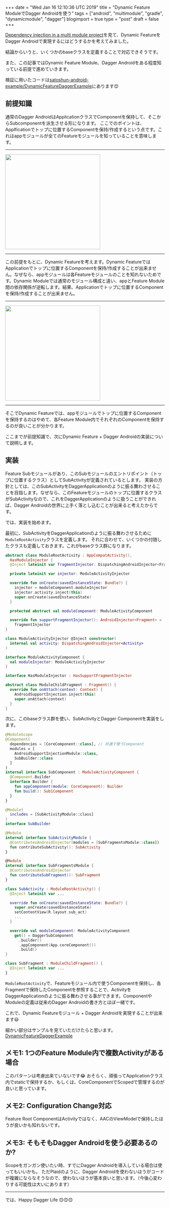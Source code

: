 +++
date = "Wed Jan 16 12:10:36 UTC 2019"
title = "Dynamic Feature ModuleでDagger Androidを使う"
tags = ["android", "multimodule", "gradle", "dynamicmodule", "dagger"]
blogimport = true
type = "post"
draft = false
+++

[Dependency injection in a multi module project](https://medium.com/@keyboardsurfer/dependency-injection-in-a-multi-module-project-1a09511c14b7)を見て、Dynamic FeatureをDagger Androidで実現するにはどうするかを考えてみました。

結論からいうと、いくつかのbaseクラスを定義することで対応できそうです。

また、この記事ではDynamic Feature Module、Dagger Androidをある程度知っている前提で進めていきます。

検証に用いたコードは[satoshun-android-example/DynamicFeatureDaggerExample](https://github.com/satoshun-android-example/DynamicFeatureDaggerExample)にあります😊

## 前提知識

通常のDagger AndroidはApplicationクラスでComponentを保持して、そこからSubcomponentを派生させる形になります。
ここでのポイントは、Applficationでトップに位置するComponentを保持/作成するという点です。これはappモジュールが全てのFeatureモジュールを知っていることを意味します。

---

<img src="https://www.plantuml.com/plantuml/svg/SoWkIImgAStDuU8goIp9ILLukc_oixbB7pUkUx9lxjErCvxEtip5bPoVMv2VbvfNeX2TM53mk7dHuwOTZvkNFcxUyxXvTQn2Oh42K1XPrUEchO-RfnbYKrbSccI8gTG8Xr8ZBYukeDaAkYdvvNcwTX3TQ090DGwfUIb0Fm00" width=300>

---

この前提をもとに、Dynamic Featureを考えます。Dynamic FeatureではApplicationでトップに位置するComponentを保持/作成することが出来ません。なぜなら、appモジュールは各Featureモジュールのことを知れないためです。Dynamic Moduleでは通常のモジュール構成と違い、appとFeature Module間の依存関係が逆転します。結果、Applicationでトップに位置するComponentを保持/作成することが出来ません。

---

<img src="https://www.plantuml.com/plantuml/svg/SoWkIImgAStDuU8goIp9ILLmgSnBpCrCLd1BJImfBKfztBZkoRwvJzVEU3fxCnTNSdvkGNvUQbw9GdHYGS7ZvaMFctOyRbxwk7dFu-RLiGg9nGf0OMHLZvksFcwUPeXDPN5faY6cKYCSIesukBX0EXHqK_BBytJjm1Q1n544k1nIyrA0dW40" width=300>

---

そこでDynamic Featureでは、appモジュールでトップに位置するComponentを保持するのはやめて、各Feature Module内でそれぞれのComponentを保持するのが良いことが分かります。

ここまでが前提知識で、次にDynamic Feature + Dagger Androidの実装について説明します。

## 実装

Feature Subモジュールがあり、このSubモジュールのエントリポイント（トップに位置するクラス）としてSubActivityが定義されているとします。
実装の方針としては、このSubActivityをDaggerApplicationのように振る舞わさせることを目指します。なぜなら、このFeatureモジュールのトップに位置するクラスがSubActivityなので、これをDaggerApplicationのように扱うことができれば、Dagger Androidの世界に上手く落とし込むことが出来ると考えたからです。

では、実装を始めます。

最初に、SubActivityをDaggerApplicationのように振る舞わさせるために`ModuleRootActivity`クラスを定義します。
それに合わせて、いくつかの付随したクラスも定義しておきます。これがbaseクラス群になります。

```kotlin
abstract class ModuleRootActivity : AppCompatActivity(),
  HasModuleInjector {
  @Inject lateinit var fragmentInjector: DispatchingAndroidInjector<Fragment>

  private lateinit var injector: ModuleActivityInjector

  override fun onCreate(savedInstanceState: Bundle?) {
    injector = moduleComponent.moduleInjector
    injector.activity.inject(this)
    super.onCreate(savedInstanceState)
  }

  protected abstract val moduleComponent: ModuleActivityComponent

  override fun supportFragmentInjector(): AndroidInjector<Fragment> =
    fragmentInjector
}

class ModuleActivityInjector @Inject constructor(
  internal val activity: DispatchingAndroidInjector<Activity>
)

interface ModuleActivityComponent {
  val moduleInjector: ModuleActivityInjector
}

interface HasModuleInjector : HasSupportFragmentInjector

abstract class ModuleChildFragment : Fragment() {
  override fun onAttach(context: Context) {
    AndroidSupportInjection.inject(this)
    super.onAttach(context)
  }
}
```

次に、このbaseクラス群を使い、SubActivityとDagger Componentを実装をします。

```kotlin
@ModuleScope
@Component(
  dependencies = [CoreComponent::class], // 共通で使うComponent
  modules = [
    AndroidSupportInjectionModule::class,
    SubBuilder::class
  ]
)
internal interface SubComponent : ModuleActivityComponent {
  @Component.Builder
  interface Builder {
    fun appComponent(module: CoreComponent): Builder
    fun build(): Sub1Component
  }
}

@Module(
  includes = [SubActivityModule::class]
)
interface SubBuilder

@Module
internal interface SubActivityModule {
  @ContributesAndroidInjector(modules = [SubFragmentsModule::class])
  fun contributeSubActivity(): SubActivity
}

@Module
internal interface SubFragmentsModule {
  @ContributesAndroidInjector
  fun contributeSubFragment(): SubFragment
}

class SubActivity : ModuleRootActivity() {
  @Inject lateinit var ...

  override fun onCreate(savedInstanceState: Bundle?) {
    super.onCreate(savedInstanceState)
    setContentView(R.layout.sub_act)
    ...
  }

  override val moduleComponent: ModuleActivityComponent
    get() = DaggerSubComponent
      .builder()
      .appComponent(App.coreComponent())
      .build()
}

class SubFragment : ModuleChildFragment() {
  @Inject lateinit var ...
}
```

`ModuleRootActivity`で、Featureモジュール内で使うComponentを保持し、各Fragmentで保持したComponentを参照することで、ActivityをDaggerApplicationのように振る舞わさせる事ができます。ComponentやModuleの定義は従来のDagger Androidの書き方とほぼ一緒です。

これで、Dynamic Featureモジュール + Dagger Androidを実現することが出来ます😃

細かい部分はサンプルを見ていただけたらと思います。[DynamicFeatureDaggerExample](https://github.com/satoshun-android-example/DynamicFeatureDaggerExample)

## メモ1: 1つのFeature Module内で複数Activityがある場合

このパターンは考慮出来ていないです😂
おそらく、頑張ってApplicationクラス内でstaticで保持するか、もしくは、CoreComponentでScopedで管理するのが良いと思っています。

## メモ2: Configuration Change対応

Feature Root ComponentはActivityではなく、AACのViewModelで保持したほうが良いかも知れないです。

## メモ3: そもそもDagger Androidを使う必要あるのか?

Scopeをガンガン使いたい時、すでにDagger Androidを導入している場合は使ってもいいかも。
ただPlaidのように、Dagger Androidを使わないほうがコードが複雑にならなそうなので、使わないほうが基本良いと思います。（今後心変わりする可能性は大いにあります）

---

では、Happy Dagger Life 😊😊😊
